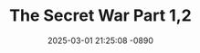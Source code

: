 ---
layout: movie-video-data
date: 2025-03-01 21:25:08 -0890
categories: movie

# Site Attributes
title: "The Secret War Part 1,2"
permalink: "/movie/The_Secret_War_Part_1,2"

# Movie Attributes
synopsis: ""
producer: "IMediaz Entertainment"
director: ""
writer: "Xeng Vang, Zedu Thor"
video_link: ""
genre: "Historical Action"
year: ""
release_type: "DVD"
storage: "Center for Hmong Studies"
thumbnail: "/assets/images/movie_thumbnails/The Secret War Part 1,2.jpeg"
publishing_company: "IMediaz Entertainment"

# Sequels + Parts
base_movie: ""
total_parts: 
sequel: ""

# Movie Cast
cast:
- name: "Neng Xiong"
- name: "Xeng Vang"
- name: "Nee Her"
- name: "Yeleng Lee"
- name: "Thai Xiong"
- name: "Yee Vue"
---